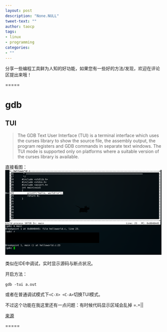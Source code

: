 ```yaml
---
layout: post
description: "None.NULL"
tweet-text: ""
author: taocp
tags:
- linux
- programming
categories:
- ""
---
```


分享一些编程工具鲜为人知的好功能，如果您有一些好的方法/发现，欢迎在评论区提出来哦！

=====
# gdb

## TUI
> The GDB Text User Interface (TUI) is a terminal interface which uses the curses library to show the source file, the assembly output, the program registers and GDB commands in separate text windows. The TUI mode is supported only on platforms where a suitable version of the curses library is available.

直接看图：
![gdb-tui](/img/2014-9-4/gdb-tui.png)

类似在IDE中调试，实时显示源码与断点状况。

开启方法：

`gdb -tui a.out`

或者在普通调试模式下`<C-X> <C-A>`切换TUI模式。

不过这个功能在我这里还有一点问题：有时候代码显示区域会乱掉 =.=||

[来源](http://stackoverflow.com/questions/209534/prettify-my-gdb)



=====

